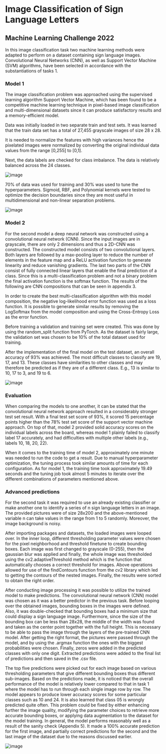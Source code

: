 # Image Classification of Sign Language Letters 
## Machine Learning Challenge 2022

In this image classification task two machine learning methods were adapted to perform on a dataset containing sign language images. Convolutional Neural Networks (CNN), as well as Support Vector Machine (SVM) algorithms, have been selected in accordance with the substantiations of tasks 1.

### Model 1

The image classification problem was approached using the supervised learning algorithm Support Vector Machine, which has been found to be a competitive machine learning technique in pixel-based image classification and multi-dimensional datasets since it can produce satisfactory results and a memory-efficient model. 

Data was initially loaded in two separate train and test sets. It was learned that the train data set has a total of 27,455 grayscale images of size 28 x 28. 

It is needed to normalize the features with high variances hence the pixelated images were normalized by  converting the original individual data values from the range [0,255] to [0,1]. 

Next, the data labels are checked for class imbalance. The data is relatively balanced across the 24 classes. 

![image](https://user-images.githubusercontent.com/117458345/218732068-ce205919-54fb-47a5-8b94-a2bdc5e1f879.png)

70% of data was used for training and 30% was used to tune the hyperparameters. Sigmoid, RBF, and Polynomial kernels were tested to optimize the decision boundaries since they are most useful in multidimensional and non-linear separation problems. 

![image](https://user-images.githubusercontent.com/117458345/218732765-c550c6f0-429b-4d6c-9380-2aba54098aca.png)

### Model 2

For the second model a deep neural network was constructed using a convolutional neural network (CNN). Since the input images are in grayscale, there are only 2 dimensions and thus a 2D-CNN was constructed. The constructed model consists of two convolutional layers. Both layers are followed by a max-pooling layer to reduce the number of elements in the feature map and a ReLU activation function to generate linearity and reduce vanishing gradients. The last two parts of the CNN consist of fully connected linear layers that enable the final prediction of a class. Since this is a multi-classification problem and not a binary problem the final activation function is the softmax function. The results of the following are CNN compositions that can be seen in appendix 3.

In order to create the best multi-classification algorithm with this model composition, the negative log-likelihood error function was used as a loss function. It is possible to generate similar results by removing the LogSoftmax from the model composition and using the Cross-Entropy Loss as the error function. 

Before training a validation and training set were created. This was done by using the random_split function from PyTorch. As the dataset is fairly large, the validation set was chosen to be 10% of the total dataset used for training.  

After the implementation of the final model on the test dataset, an overall accuracy of 93% was achieved. The most difficult classes to classify are 19, 17, and 13. These classes have similarities to other classes and may therefore be predicted as if they are of a different class. E.g., 13 is similar to 10, 17 to 3, and 19 to 6. 

![image](https://user-images.githubusercontent.com/117458345/218732917-d6654e56-4ee4-4c4a-a7bd-e2cdbca52c29.png)

### Evaluation

When comparing the models to one another, it can be stated that the convolutional neural network approach resulted in a considerably stronger test set result. With a final test set score of 93%, it scored 15 percentage points higher than the 78% test set score of the support vector machine approach. On top of that, model 2 provided solid accuracy scores on the individual labels across the board, whereas model 1 plainly failed to classify label 17 accurately, and had difficulties with multiple other labels (e.g., labels 10, 18, 20, 22). 

When it comes to the training time of model 2, approximately one minute was needed to run the code to get a result. Due to manual hyperparameter optimization, the tuning process took similar amounts of time for each configuration. As for model 1, the training time took approximately 19.49 seconds and the tuning job took almost 5 minutes to iterate over the different combinations of parameters mentioned above. 

### Advanced predictions

For the second task it was required to use an already existing classifier or make another one to identify a series of n sign language letters in an image. The provided pictures were of size 28x200 and the above-mentioned variable n can take values in the range from 1 to 5 randomly. Moreover, the image background is noisy. 

After importing packages and datasets, the loaded images were looped over. In the inner loop, different thresholding parameter values were chosen for the pixel neighborhood and threshold finetune to create bounding boxes. Each image was first changed to grayscale (0-255), then the gaussian blur was applied and finally, the whole image was thresholded using the cv2.adaptiveThreshold method which is the function that automatically chooses a correct threshold for images. Above operations allowed for use of the findContours function from the cv2 library which led to getting the contours of the nested images. Finally, the results were sorted to obtain the right order. 

After conducting image processing it was possible to utilize the trained model to make predictions. The convolutional neural network (CNN) model was chosen as it was a better predictor in the previous task. Before looping over the obtained images, bounding boxes in the images were defined. Also, it was double-checked that bounding boxes had a minimum size that could display a sign language image. Furthermore, since the size of the bounding box can be less than 28x28, the middle of the width was found and taken as the center point together with the full height. This is necessary to be able to pass the image through the layers of the pre-trained CNN model. After getting the right format, the pictures were passed through the model, and by using the .argmax function the ones with the biggest probabilities were chosen. Finally, zeros were added in the predicted classes with only one digit. Extracted predictions were added to the final list of predictions and then saved in the .csv file. 

The top five predictions were picked out for each image based on various thresholding parameters that give different bounding boxes thus different sub-images. Based on the predictions made, it is noticed that the overall performance of the model is relatively lower compared to that in task 1 where the model has to run through each single image row by row. The model appears to produce lower accuracy scores for some particular classes such as 10 and 24. It is also learned that class 05 is wrongly predicted quite often. This problem could be fixed by either enhancing further the image quality, modifying the parameter choices to retrieve more accurate bounding boxes, or applying data augmentation to the dataset for the model training. In general, the model performs reasonably well as a result of the sanity check (Appendix 5). It made a 100% accurate prediction for the first image, and partially correct predictions for the second and the last image of the dataset due to the reasons discussed earlier. 

![image](https://user-images.githubusercontent.com/117458345/218733034-e6b5392e-0996-4c2a-bd48-3a7126d20fa4.png)

